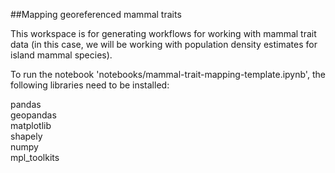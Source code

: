 ##Mapping georeferenced mammal traits

This workspace is for generating workflows for working with mammal trait data (in this case, we will be working with population density estimates for island mammal species).

To run the notebook 'notebooks/mammal-trait-mapping-template.ipynb', the following libraries need to be installed:
<dl>
  <dt>pandas</dt>
  <dt>geopandas</dt>
  <dt>matplotlib</dt>
  <dt>shapely</dt>
  <dt>numpy</dt>
  <dt>mpl_toolkits</dt>
</dl>
